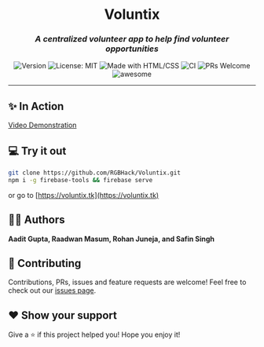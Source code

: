 <h1 align="center">
  Voluntix
</h1>

<h3 align="center">
  <i>
   A centralized volunteer app to help find volunteer opportunities
  </i>
</h3>

<p align="center">
  <img alt="Version" src="https://img.shields.io/badge/Version-1.0-red.svg" />
  <img alt="License: MIT" src="https://img.shields.io/badge/License-MIT-orange.svg" />
  <img alt="Made with HTML/CSS" src="https://img.shields.io/badge/Made%20with-HTML/CSS/JS-yellow.svg" />
  <img alt="CI" src="https://github.com/RGBHack/Voluntix/workflows/Deploy/badge.svg">
  <img alt="PRs Welcome" src="https://img.shields.io/badge/PRs-Welcome-blue.svg">
  <img alt="awesome" src="https://img.shields.io/badge/Awesome-Yes-blueviolet">
</p>

<hr>

## ✨ In Action
[Video Demonstration](https://youtu.be/u2rjHwgSH5s)

## 💻 Try it out

```sh
git clone https://github.com/RGBHack/Voluntix.git
npm i -g firebase-tools && firebase serve
```
or go to [https://voluntix.tk](https://voluntix.tk)

## 👨‍💻 Authors

**Aadit Gupta, Raadwan Masum, Rohan Juneja, and Safin Singh**

## 🤝 Contributing

Contributions, PRs, issues and feature requests are welcome! Feel free to check out our [issues page](https://github.com/RGBHack/Voluntix/issues).

## ❤️ Show your support

Give a ⭐️ if this project helped you!
Hope you enjoy it!
